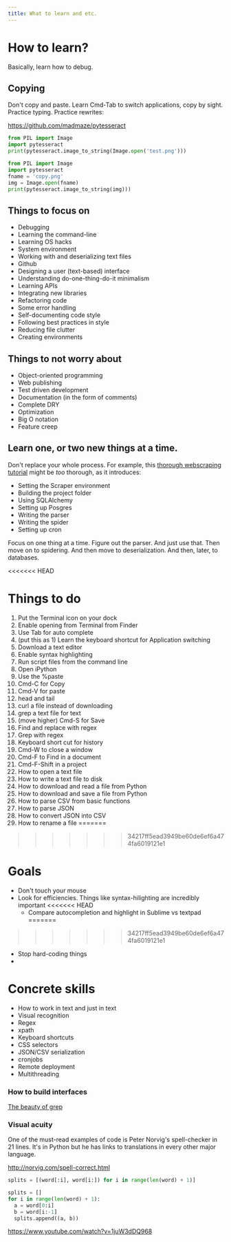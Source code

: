 ```yaml
---
title: What to learn and etc.
---
```


# How to learn?

Basically, learn how to debug.


## Copying

Don't copy and paste. Learn Cmd-Tab to switch applications, copy by sight. Practice typing. Practice rewrites:

https://github.com/madmaze/pytesseract

~~~py
from PIL import Image
import pytesseract
print(pytesseract.image_to_string(Image.open('test.png')))
~~~


~~~py
from PIL import Image
import pytesseract
fname = 'copy.png'
img = Image.open(fname)
print(pytesseract.image_to_string(img)))
~~~


## Things to focus on

- Debugging
- Learning the command-line
- Learning OS hacks
- System environment
- Working with and deserializing text files
- Github
- Designing a user (text-based) interface
- Understanding do-one-thing-do-it minimalism
- Learning APIs
- Integrating new libraries
- Refactoring code
- Some error handling
- Self-documenting code style
- Following best practices in style
- Reducing file clutter
- Creating environments

## Things to not worry about

- Object-oriented programming
- Web publishing
- Test driven development
- Documentation (in the form of comments)
- Complete DRY
- Optimization
- Big O notation
- Feature creep

## Learn one, or two new things at a time. 
Don't replace your whole process. For example, this [thorough webscraping tutorial](http://newcoder.io/scrape/) might be _too_ thorough, as it introduces:

- Setting the Scraper environment
- Building the project folder
- Using SQLAlchemy
- Setting up Posgres
- Writing the parser
- Writing the spider
- Setting up cron

Focus on one thing at a time. Figure out the parser. And just use that. Then move on to spidering. And then move to deserialization. And then, later, to databases.


<<<<<<< HEAD
# Things to do

1. Put the Terminal icon on your dock
2. Enable opening from Terminal from Finder
3. Use Tab for auto complete
4. (put this as 1) Learn the keyboard shortcut for Application switching
5. Download a text editor
6. Enable syntax highlighting
7. Run script files from the command line
8. Open iPython
9. Use the %paste
10. Cmd-C for Copy
11. Cmd-V for paste
12. head and tail
13. curl a file instead of downloading
14. grep a text file for text
15. (move higher) Cmd-S for Save
16. Find and replace with regex
17. Grep with regex
18. Keyboard short cut for history
19. Cmd-W to close a window
20. Cmd-F to Find in a document
21. Cmd-F-Shift in a project
22. How to open a text file
23. How to write a text file to disk
24. How to download and read a file from Python
25. How to download and save a file from Python
26. How to parse CSV from basic functions
27. How to parse JSON
28. How to convert JSON into CSV 
29. How to rename a file
=======
>>>>>>> 34217ff5ead3949be60de6ef6a474fa6019121e1

# Goals

- Don't touch your mouse
- Look for efficiencies. Things like syntax-hilighting are incredibly important
<<<<<<< HEAD
  - Compare autocompletion and highlight in Sublime vs textpad
=======
>>>>>>> 34217ff5ead3949be60de6ef6a474fa6019121e1
- Stop hard-coding things
- 

# Concrete skills

- How to work in text and just in text
- Visual recognition
- Regex
- xpath
- Keyboard shortcuts
- CSS selectors
- JSON/CSV serialization
- cronjobs
- Remote deployment
- Multithreading



### How to build interfaces

[The beauty of grep](https://medium.com/@rualthanzauva/grep-was-a-private-command-of-mine-for-quite-a-while-before-i-made-it-public-ken-thompson-a40e24a5ef48)

### Visual acuity

One of the must-read examples of code is Peter Norvig's spell-checker in 21 lines. It's in Python but he has links to translations in every other major language.

http://norvig.com/spell-correct.html

~~~py
splits = [(word[:i], word[i:]) for i in range(len(word) + 1)]
~~~

~~~py
splits = []
for i in range(len(word) + 1):
  a = word[0:i]
  b = word[i:-1]
  splits.append((a, b))
~~~


https://www.youtube.com/watch?v=1juW3dDQ968
